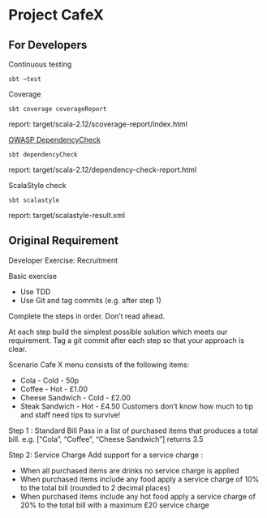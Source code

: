 # Project CafeX


## For Developers

Continuous testing 
```
sbt ~test
```

Coverage
```
sbt coverage coverageReport
```
report: target/scala-2.12/scoverage-report/index.html

[OWASP DependencyCheck](https://jeremylong.github.io/DependencyCheck/index.html)
```
sbt dependencyCheck
```
report: target/scala-2.12/dependency-check-report.html

ScalaStyle check
```
sbt scalastyle
```
report: target/scalastyle-result.xml

## Original Requirement

Developer Exercise: Recruitment

Basic exercise
- Use TDD
- Use Git and tag commits (e.g. after step 1)

Complete the steps in order. Don’t read ahead. 

At each step build the simplest possible solution which meets our requirement. 
Tag a git commit after each step so that your approach is clear.

Scenario
Cafe X menu consists of the following items:
- Cola - Cold - 50p
- Coffee - Hot - £1.00
- Cheese Sandwich - Cold - £2.00
- Steak Sandwich - Hot - £4.50
Customers don’t know how much to tip and staff need tips to survive!

Step 1 : Standard Bill
Pass in a list of purchased items that produces a total bill.
e.g. [“Cola”, “Coffee”, “Cheese Sandwich”] returns 3.5

Step 2: Service Charge
Add support for a service charge :
- When all purchased items are drinks no service charge is applied
- When purchased items include any food apply a service charge of 10% to the total bill (rounded to 2 decimal places)
- When purchased items include any hot food apply a service charge of 20% to the total bill with a maximum £20 service charge
